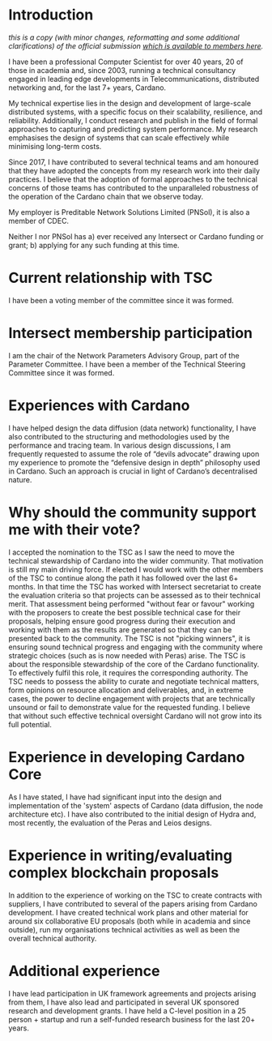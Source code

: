 # Introduction #

_this is a copy (with minor changes, reformatting and some additional
clarifications) of the official submission [which is available to members
here](https://members.intersectmbo.org/dashboard/voting/219538567392)._

I have been a professional Computer Scientist for over 40 years, 20 of those in
academia and, since 2003, running a technical consultancy engaged in leading
edge developments in Telecommunications, distributed networking and, for the
last 7+ years, Cardano.

My technical expertise lies in the design and development of large-scale
distributed systems, with a specific focus on their scalability, resilience, and
reliability. Additionally, I conduct research and publish in the field of formal
approaches to capturing and predicting system performance. My research
emphasises the design of systems that can scale effectively while minimising
long-term costs.

Since 2017, I have contributed to several technical teams and am honoured that
they have adopted the concepts from my research work into their daily practices.
I believe that the adoption of formal approaches to the technical concerns of
those teams has contributed to the unparalleled robustness of the operation of
the Cardano chain that we observe today.

My employer is Preditable Network Solutions Limited (PNSol), it is also a member of CDEC.

Neither I nor PNSol has a) ever received any Intersect or Cardano funding or
grant; b) applying for any such funding at this time.

# Current relationship with TSC #

I have been a voting member of the committee since it was formed.

# Intersect membership participation #

I am the chair of the Network Parameters Advisory Group, part of the Parameter
Committee. I have been a member of the Technical Steering Committee since it was
formed.

# Experiences with Cardano #

I have helped design the data diffusion (data network) functionality, I have
also contributed to the structuring and methodologies used by the performance
and tracing team. In various design discussions, I am frequently requested to
assume the role of “devils advocate” drawing upon my experience to promote the
“defensive design in depth” philosophy used in Cardano. Such an approach is
crucial in light of Cardano’s decentralised nature.

# Why should the community support me with their vote? #

I accepted the nomination to the TSC as I saw the need to move the technical
stewardship of Cardano into the wider community. That motivation is still my
main driving force. If elected I would work with the other members of the TSC to
continue along the path it has followed over the last 6+ months. In that time
the TSC has worked with Intersect secretariat to create the evaluation criteria
so that projects can be assessed as to their technical merit. That assessment
being performed "without fear or favour" working with the proposers to create
the best possible technical case for their proposals, helping ensure good
progress during their execution and working with them as the results are
generated so that they can be presented back to the community. The TSC is not
"picking winners", it is ensuring sound technical progress and engaging with the
community where strategic choices (such as is now needed with Peras) arise. The
TSC is about the responsible stewardship of the core of the Cardano
functionality. To effectively fulfil this role, it requires the corresponding
authority. The TSC needs to possess the ability to curate and negotiate
technical matters, form opinions on resource allocation and deliverables, and,
in extreme cases, the power to decline engagement with projects that are
technically unsound or fail to demonstrate value for the requested funding. I
believe that without such effective technical oversight Cardano will not grow
into its full potential.

# Experience in developing Cardano Core #

As I have stated, I have had significant input into the design and
implementation of the 'system' aspects of Cardano (data diffusion, the node
architecture etc). I have also contributed to the initial design of Hydra and,
most recently, the evaluation of the Peras and Leios designs.

# Experience in writing/evaluating complex blockchain proposals #

In addition to the experience of working on the TSC to create contracts with
suppliers, I have contributed to several of the papers arising from Cardano
development. I have created technical work plans and other material for around
six collaborative EU proposals (both while in academia and since outside), run
my organisations technical activities as well as been the overall technical
authority.

# Additional experience #

I have lead participation in UK framework agreements and projects arising from
them, I have also lead and participated in several UK sponsored research and
development grants. I have held a C-level position in a 25 person + startup and
run a self-funded research business for the last 20+ years.
